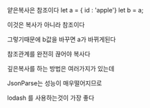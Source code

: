 얕은복사은 참조이다 
let a = { id : 'apple'}
let b = a;

이것은 복사가 아니라 참조이다

그렇기때문에 b값을 바꾸면 a가 바뀌게된다

참조관계를 완전히 끊어야 복사다

깊은복사를 하는 방법은 여러가지가 있는데

JsonParse는 성능이 매우떨어지므로

lodash 를 사용하는것이 가장 좋다
